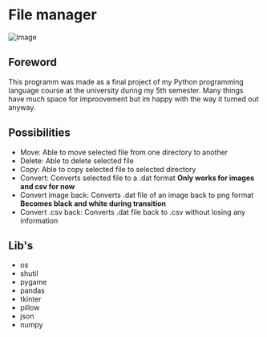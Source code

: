 # File manager

![image](https://github.com/user-attachments/assets/a3a3ea96-0804-4095-9f31-2a62a0ee9481)

## Foreword

This programm was made as a final project of my Python programming language course at the university during my 5th semester. 
Many things have much space for improovement but im happy with the way it turned out anyway.

## Possibilities

- Move: Able to move selected file from one directory to another
- Delete: Able to delete selected file
- Copy: Able to copy selected file to selected directory
- Convert: Converts selected file to a .dat format __Only works for images and csv for now__
- Convert image back: Converts .dat file of an image back to png format __Becomes black and white during transition__
- Convert .csv back: Converts .dat file back to .csv without losing any information

## Lib's
- os
- shutil
- pygame
- pandas
- tkinter
- pillow
- json
- numpy
  
